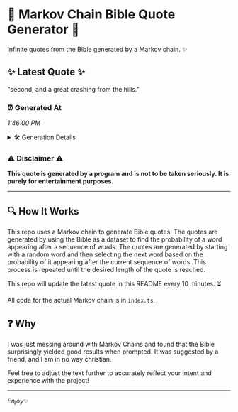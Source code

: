# 📖 Markov Chain Bible Quote Generator 📖

Infinite quotes from the Bible generated by a Markov chain. ✨

## ✨ Latest Quote ✨
"second, and a great crashing from the hills."

### ⏰ Generated At
*1:46:00 PM*

<details>
    <summary>🛠️ Generation Details</summary>
    <p>
        <strong>🌱 Seed:</strong> second,<br>
        <strong>🔄 Iterations:</strong> 7<br>
        <strong>📜 Context History:</strong><br>[ second, ]: and<br>[ second,, and ]: a<br>[ second,, and, a ]: great<br>[ second,, and, a, great ]: crashing<br>[ second,, and, a, great, crashing ]: from<br>[ second,, and, a, great, crashing, from ]: the<br>[ and, a, great, crashing, from, the ]: hills.<br>
    </p>
</details>

### ⚠️ Disclaimer ⚠️
**This quote is generated by a program and is not to be taken seriously. It is purely for entertainment purposes.**

---

## 🔍 How It Works

This repo uses a Markov chain to generate Bible quotes. The quotes are generated by using the Bible as a dataset to find the probability of a word appearing after a sequence of words. The quotes are generated by starting with a random word and then selecting the next word based on the probability of it appearing after the current sequence of words. This process is repeated until the desired length of the quote is reached.

This repo will update the latest quote in this README every 10 minutes. ⏳

All code for the actual Markov chain is in `index.ts`.

## ❓ Why

I was just messing around with Markov Chains and found that the Bible surprisingly yielded good results when prompted. 
It was suggested by a friend, and I am in no way christian.

Feel free to adjust the text further to accurately reflect your intent and experience with the project!

---

*Enjoy*✨
